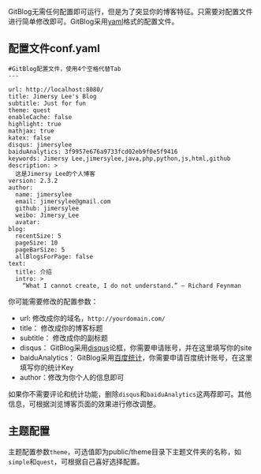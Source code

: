 <!--
author: jockchou
date: 2015-07-28
title: GitBlog配置
tags: GitBlog
category: GitBlog
status: publish
summary: 这是Giblog的一个简单安装教程，如果你熟悉PHP或Web开发，这对你来说一定非常简单。本教程只针对Linux+Nginx环境，对于使用Apache的用户配置参考网上其他资料。
-->

GitBlog无需任何配置即可运行，但是为了突显你的博客特征。只需要对配置文件进行简单修改即可。GitBlog采用[yaml](http://www.yaml.org/ "yaml")格式的配置文件。

## 配置文件conf.yaml ##

```
#GitBlog配置文件，使用4个空格代替Tab
---

url: http://localhost:8080/
title: Jimersy Lee's Blog
subtitle: Just for fun
theme: quest
enableCache: false
highlight: true
mathjax: true
katex: false
disqus: jimersylee
baiduAnalytics: 3f9957e676a9733fcd02eb9f0e5f9416
keywords: Jimersy Lee,jimersylee,java,php,python,js,html,github
description: >
  这是Jimersy Lee的个人博客
version: 2.3.2
author:
  name: jimersylee
  email: jimersylee@gmail.com
  github: jimersylee
  weibo: Jimersy_Lee
  avatar:
blog:
  recentSize: 5
  pageSize: 10
  pageBarSize: 5
  allBlogsForPage: false
text:
  title: 介绍
  intro: >
    “What I cannot create, I do not understand.” – Richard Feynman

```

你可能需要修改的配置参数：
- url: 修改成你的域名，`http://yourdomain.com/`
- title： 修改成你的博客标题  
- subtitle： 修改成你的副标题  
- disqus： GitBlog采用[disqus](https://disqus.com/)论框，你需要申请账号，并在这里填写你的site  
- baiduAnalytics： GitBlog采用[百度统计](http://tongji.baidu.com/)，你需要申请百度统计账号，在这里填写你的统计Key  
- author：修改为你个人的信息即可  

如果你不需要评论和统计功能，删除`disqus`和`baiduAnalytics`这两荐即可。其他信息，可根据浏览博客页面的效果进行修改调整。

## 主题配置 ##
主题配置参数`theme`，可选值即为public/theme目录下主题文件夹的名称，如`simple`和`quest`，可根据自己喜好选择配置。
